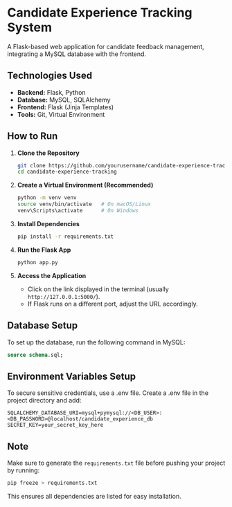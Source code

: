# Candidate Experience Tracking System

A Flask-based web application for candidate feedback management, integrating a MySQL database with the frontend.

## Technologies Used
- **Backend:** Flask, Python
- **Database:** MySQL, SQLAlchemy
- **Frontend:** Flask (Jinja Templates)
- **Tools:** Git, Virtual Environment

## How to Run

1. **Clone the Repository**  
   ```bash
   git clone https://github.com/yourusername/candidate-experience-tracking.git
   cd candidate-experience-tracking
   ```

2. **Create a Virtual Environment (Recommended)**  
   ```bash
   python -m venv venv
   source venv/bin/activate   # On macOS/Linux
   venv\Scripts\activate      # On Windows
   ```

3. **Install Dependencies**  
   ```bash
   pip install -r requirements.txt
   ```

4. **Run the Flask App**  
   ```bash
   python app.py
   ```

5. **Access the Application**  
   - Click on the link displayed in the terminal (usually `http://127.0.0.1:5000/`).
   - If Flask runs on a different port, adjust the URL accordingly.

## Database Setup
To set up the database, run the following command in MySQL:
```sql
source schema.sql;
```

## Environment Variables Setup

To secure sensitive credentials, use a .env file. Create a .env file in the project directory and add:
```
SQLALCHEMY_DATABASE_URI=mysql+pymysql://<DB_USER>:<DB_PASSWORD>@localhost/candidate_experience_db
SECRET_KEY=your_secret_key_here
```

## Note
Make sure to generate the `requirements.txt` file before pushing your project by running:
```bash
pip freeze > requirements.txt
```

This ensures all dependencies are listed for easy installation.
